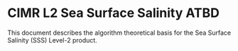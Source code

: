 # CIMR L2 Sea Surface Salinity ATBD

This document describes the algorithm theoretical basis for the Sea Surface Salinity (SSS) Level-2 product.


```{tableofcontents}
```

